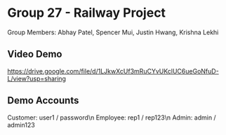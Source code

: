 
# Group 27 - Railway Project

Group Members:  Abhay Patel, Spencer Mui, Justin Hwang, Krishna Lekhi

## Video Demo

https://drive.google.com/file/d/1LJkwXcUf3mRuCYvUKclUC6ueGoNfuD-L/view?usp=sharing

## Demo Accounts

Customer: user1 / password\n
Employee: rep1 / rep123\n
Admin: admin / admin123
